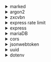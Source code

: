 <details>
<summary>marked</summary>
  
## Marked
  
[![marked](https://snyk.io/advisor/npm-package/marked/badge.svg)](/advisor/npm-package/marked)

Marked parsed in markdown geschriebenen Text zu HTML.

### Alle Daten stand 30.06.23
- **License**: MIT<br>
- **Letzter Commit**: 4 Tage <br>
- **Letzter Release**: 20 Tage <br>
- **Aktivität**: Wie dem GitHub Repository zu entnehmen, wird das Projekt sehr aktiv weiter entwickelt.<br>
- **Community**: 160 Contributers<br>
- **Dowloads**: 6,195,795 pro Woche <br>

### Dependencies

Keine Dependecies


### Links
 > [Snyk](https://snyk.io/advisor/npm-package/marked) <br>
 > [NPM](https://www.npmjs.com/package/marked) <br>
 > [Github](https://github.com/markedjs/marked) <br>
 

### Begründung
Aufgrund der passenden Lizenz, der sehr hohen nachvollziehbaren Aktivität, der sehr froßen und aktiven Community, der hohen Verbreitung sowie keinen bekannten Sicherheitslücken haben wir uns für diese Dependency entschieden.
</details>

<details>
<summary>argon2</summary>
  
## Node-argon2
  
[![argon2](https://snyk.io/advisor/npm-package/argon2/badge.svg)](/advisor/npm-package/argon2)

Node Argon2 implementiert Argon2id, den von OWASP empfohlen Algorithmus zum Hashen von Passwörtern. Zudem hängt Node-argon2 den Passwörtern automatisch einen Salt an. 

### Alle Daten stand 30.06.23
- **License**: MIT<br>
- **Letzter Commit**: 4 Monate <br>
- **Letzter Release**: 6 Monate <br>
- **Aktivität**: Wie dem GitHub Repository zu entnehmen, hat das Projekt keine offenen Pullrequests oder Issues. Issues werden beantwortet. Insgesamt ist das Projekt aber nicht sehr aktiv.<br>
- **Community**: 40 Contributers<br>
- **Dowloads**: 131,487 pro Woche <br>

### Dependencies

- @mapbox/node-pre-gyp: [![@mapbox/node-pre-gyp](https://snyk.io/advisor/npm-package/@mapbox/node-pre-gyp/badge.svg)](/advisor/npm-package/@mapbox/node-pre-gyp)

- @phc/format: [![@phc/format](https://snyk.io/advisor/npm-package/@phc/format/badge.svg)](/advisor/npm-package/@phc/format)

- node-addon-api [![node-addon-api](https://snyk.io/advisor/npm-package/node-addon-api/badge.svg)](/advisor/npm-package/node-addon-api)

### Links
 > [Snyk](https://snyk.io/advisor/npm-package/argon2) <br>
 > [NPM](https://www.npmjs.com/package/argon2) <br>
 > [Github](https://github.com/ranisalt/node-argon2) <br>
 

### Begründung
Aufgrund der passenden Lizenz, der ausreichenden Aktivität, der hohen Verbreitung sowie keinen bekannten Sicherheitslücken haben wir uns für diese Dependency entschieden.
</details>
<details>
<summary>zxcvbn</summary>
  
## Zxcvbn 
  
[![@zxcvbn-ts/core](https://snyk.io/advisor/npm-package/@zxcvbn-ts/core/badge.svg)](/advisor/npm-package/@zxcvbn-ts/core)



Zxcvbn berechnet die Stärke eines Passworts und wird von OWASP für diesen Zweck empfohlen.

### Alle Daten stand 30.06.23
- **License**: MIT<br>
- **Letzter Commit**: Vor 10 Tagen <br>
- **Letzter Release**: 24 Tage <br>
- **Aktivität**: Wie dem GitHub Repository zu entnehmen, wird das Projekt aktiv weiter entwickelt. Issues werden bearbeitet.<br>
- **Community**: 60 Contributers<br>
- **Dowloads**: 68,759 pro Woche <br>

### Dependencies

fastest-levenshtein: [![fastest-levenshtein](https://snyk.io/advisor/npm-package/fastest-levenshtein/badge.svg)](/advisor/npm-package/fastest-levenshtein)


### Links
 > [Snyk](https://snyk.io/advisor/npm-package/@zxcvbn-ts/core) <br>
 > [NPM](https://www.npmjs.com/package/@zxcvbn-ts/core) <br>
 > [Github](https://github.com/zxcvbn-ts/zxcvbn) <br>
 

### Begründung
Aufgrund der passenden Lizenz, der guten nachvollziehbaren Aktivität, der recht hohen Verbreitung sowie keinen bekannten Sicherheitslücken haben wir uns für diese Dependency entschieden.
</details>
<details>
<summary>express rate limit</summary>
  
## Express Rate Limit 
  
[![@zxcvbn-ts/core](https://snyk.io/advisor/npm-package/@zxcvbn-ts/core/badge.svg)](/advisor/npm-package/@zxcvbn-ts/core)



Express Rate Limit limitiert die Anzahl der möglichen Anfragen an den Express Server und verhindert so DDOS / Bruteforce Attacken.

### Alle Daten stand 30.06.23
- **License**: MIT<br>
- **Letzter Commit**: 23 Tage <br>
- **Letzter Release**: 8 Monate <br>
- **Aktivität**: Wie dem GitHub Repository zu entnehmen ist das Projekt recht aktiv<br>
- **Community**: 60 Contributers<br>
- **Dowloads**: 1,702,609 pro Woche <br>

### Dependencies

Keine Dependecies

### Links
 > [Snyk](https://snyk.io/advisor/npm-package/express-rate-limit) <br>
 > [NPM](https://www.npmjs.com/package/express-rate-limit) <br>
 > [Github](https://github.com/express-rate-limit/express-rate-limit) <br>
 

### Begründung
Aufgrund der passenden Lizenz, der guten nachvollziehbaren Aktivität, der recht hohen Verbreitung sowie keinen bekannten Sicherheitslücken haben wir uns für diese Dependency entschieden.
</details>
<details>
<summary>express</summary>
  
## Express
  
[![express](https://snyk.io/advisor/npm-package/express/badge.svg)](/advisor/npm-package/express)

Express ist ein Web Framework für NodeJS.

### Alle Daten stand 30.06.23
- **License**: MIT<br>
- **Letzter Commit**: 2 Monate <br>
- **Letzter Release**: 9 Monate <br>
- **Aktivität**: Wie dem GitHub Repository zu entnehmen ist das Projekt aktiv, Issues werden bearbeitet.<br>
- **Community**: 280 Contributers<br>
- **Dowloads**: 27,653,083 pro Woche <br>

### Dependencies

- accepts [![accepts](https://snyk.io/advisor/npm-package/accepts/badge.svg)](/advisor/npm-package/accepts)

- array-flatten [![array-flatten](https://snyk.io/advisor/npm-package/array-flatten/badge.svg)](/advisor/npm-package/array-flatten)

- body-parser [![body-parser](https://snyk.io/advisor/npm-package/body-parser/badge.svg)](/advisor/npm-package/body-parser)
- content-disposition [![content-disposition](https://snyk.io/advisor/npm-package/content-disposition/badge.svg)](/advisor/npm-package/content-disposition)
- content-type[![content-type](https://snyk.io/advisor/npm-package/content-type/badge.svg)](/advisor/npm-package/content-type)
- cookie[![cookie](https://snyk.io/advisor/npm-package/cookie/badge.svg)](/advisor/npm-package/cookie)
- cookie-signature[![cookie-signature](https://snyk.io/advisor/npm-package/cookie-signature/badge.svg)](/advisor/npm-package/cookie-signature)
- debug[![debug](https://snyk.io/advisor/npm-package/debug/badge.svg)](/advisor/npm-package/debug)
- depd[![depd](https://snyk.io/advisor/npm-package/depd/badge.svg)](/advisor/npm-package/depd)
- encodeurl[![encodeurl](https://snyk.io/advisor/npm-package/encodeurl/badge.svg)](/advisor/npm-package/encodeurl)
- escape-html[![escape-html](https://snyk.io/advisor/npm-package/escape-html/badge.svg)](/advisor/npm-package/escape-html)
- etag[![etag](https://snyk.io/advisor/npm-package/etag/badge.svg)](/advisor/npm-package/etag)
- finalhandler[![finalhandler](https://snyk.io/advisor/npm-package/finalhandler/badge.svg)](/advisor/npm-package/finalhandler)
- fresh[![fresh](https://snyk.io/advisor/npm-package/fresh/badge.svg)](/advisor/npm-package/fresh)
- http-errors[![http-errors](https://snyk.io/advisor/npm-package/http-errors/badge.svg)](/advisor/npm-package/http-errors)
- merge-descriptors[![merge-descriptors](https://snyk.io/advisor/npm-package/merge-descriptors/badge.svg)](/advisor/npm-package/merge-descriptors)
- methods[![methods](https://snyk.io/advisor/npm-package/methods/badge.svg)](/advisor/npm-package/methods)
- on-finished[![on-finished](https://snyk.io/advisor/npm-package/on-finished/badge.svg)](/advisor/npm-package/on-finished)
- parseurl[![parseurl](https://snyk.io/advisor/npm-package/parseurl/badge.svg)](/advisor/npm-package/parseurl)
- path-to-regexp[![path-to-regexp](https://snyk.io/advisor/npm-package/path-to-regexp/badge.svg)](/advisor/npm-package/path-to-regexp)
- proxy-addr[![proxy-addr](https://snyk.io/advisor/npm-package/proxy-addr/badge.svg)](/advisor/npm-package/proxy-addr)
- qs[![qs](https://snyk.io/advisor/npm-package/qs/badge.svg)](/advisor/npm-package/qs)
- range-parser[![range-parser](https://snyk.io/advisor/npm-package/range-parser/badge.svg)](/advisor/npm-package/range-parser)
- safe-buffer[![safe-buffer](https://snyk.io/advisor/npm-package/safe-buffer/badge.svg)](/advisor/npm-package/safe-buffer)
- send[![send](https://snyk.io/advisor/npm-package/send/badge.svg)](/advisor/npm-package/send)
- serve-static[![serve-static](https://snyk.io/advisor/npm-package/serve-static/badge.svg)](/advisor/npm-package/serve-static)
- setprototypeof[![setprototypeof](https://snyk.io/advisor/npm-package/setprototypeof/badge.svg)](/advisor/npm-package/setprototypeof)
- statuses[![statuses](https://snyk.io/advisor/npm-package/statuses/badge.svg)](/advisor/npm-package/statuses)
- type-is[![type-is](https://snyk.io/advisor/npm-package/type-is/badge.svg)](/advisor/npm-package/type-is)
- utils-merge[![utils-merge](https://snyk.io/advisor/npm-package/utils-merge/badge.svg)](/advisor/npm-package/utils-merge)
- vary[![vary](https://snyk.io/advisor/npm-package/vary/badge.svg)](/advisor/npm-package/vary)

### Links
 > [Snyk](https://snyk.io/advisor/npm-package/express) <br>
 > [NPM](https://www.npmjs.com/package/express) <br>
 > [Github](https://github.com/expressjs/express) <br>
 

### Begründung
Aufgrund der passenden Lizenz, der hohen Aktivität, der hohen Verbreitung sowie keinen bekannten Sicherheitslücken haben wir uns für diese Dependency entschieden.
</details>

<details>
<summary>mariaDB</summary>
  
## MariaDB
[![argon2](https://snyk.io/advisor/npm-package/argon2/badge.svg)](/advisor/npm-package/argon2)

MariaDB implemetiert die Verbindung zu einer MariaDB Datenbank

### Alle Daten stand 30.06.23
- **License**: MIT<br>
- **Letzter Commit**: 23 Tage <br>
- **Letzter Release**: 12 Tage <br>
- **Aktivität**: Wie dem GitHub Repository zu entnehmen ist das Projekt aktiv, Issues werden berarbeitet<br>
- **Community**: 30 Contributers<br>
- **Dowloads**: 63,586 pro Woche <br>

### Dependencies
  - @types/geojson [![@types/geojson](https://snyk.io/advisor/npm-package/@types/geojson/badge.svg)](/advisor/npm-package/@types/geojson)
  - @types/node [![@types/node](https://snyk.io/advisor/npm-package/@types/node/badge.svg)](/advisor/npm-package/@types/node)
  - denque [![denque](https://snyk.io/advisor/npm-package/denque/badge.svg)](/advisor/npm-package/denque)
  - iconv-lite [![iconv-lite](https://snyk.io/advisor/npm-package/iconv-lite/badge.svg)](/advisor/npm-package/iconv-lite)
  - lru-cache [![lru-cache](https://snyk.io/advisor/npm-package/lru-cache/badge.svg)](/advisor/npm-package/lru-cache)
### Links
 > [Snyk](https://snyk.io/advisor/npm-package/mariadb) <br>
 > [NPM](https://www.npmjs.com/package/mariadb) <br>
 > [Github](https://github.com/mariadb-corporation/mariadb-connector-nodejs) <br>
 

### Begründung
Aufgrund der passenden Lizenz, der ausreichenden Aktivität, der hohen Verbreitung sowie keinen bekannten Sicherheitslücken haben wir uns für diese Dependency entschieden.
</details>

<details>
<summary>cors</summary>

## Cors
  
[![cors](https://snyk.io/advisor/npm-package/cors/badge.svg)](/advisor/npm-package/cors)

Cors implementiert eine Middleware, die Cross origin Ressource sharing ermöglicht, damit das Frontend auf Ressourcen des Servers zugegreiffen kann.

### Alle Daten stand 30.06.23
- **License**: MIT<br>
- **Letzter Commit**: 1 Jahr <br>
- **Letzter Release**: 5 Jahre <br>
- **Aktivität**: Wie dem GitHub Repository zu entnehmen, hat das Projekt in jüngerer Vergangeheit keine Aktivität.<br>
- **Community**: 40 Contributers<br>
- **Dowloads**: 10,152,038 pro Woche <br>

### Dependencies

- object-assign: [![object-assign](https://snyk.io/advisor/npm-package/object-assign/badge.svg)](/advisor/npm-package/object-assign)

- vary: [![vary](https://snyk.io/advisor/npm-package/vary/badge.svg)](/advisor/npm-package/vary)


### Links
 > [Snyk](https://snyk.io/advisor/npm-package/cors) <br>
 > [NPM](https://www.npmjs.com/package/cors) <br>
 > [Github](https://github.com/expressjs/cors) <br>
 

### Begründung
Aufgrund der passenden Lizenz, trotz der sehr geringen Aktivität, der hohen Verbreitung sowie keinen bekannten Sicherheitslücken haben wir uns für diese Dependency entschieden.
</details>

<details>
<summary>jsonwebtoken</summary>
  
## Jsonwebtoken
  
[![jsonwebtoken](https://snyk.io/advisor/npm-package/jsonwebtoken/badge.svg)](/advisor/npm-package/jsonwebtoken)

Jsonwebtoken implemetiert JSON Web Tokens. Erstellt die von uns für die Loginauthentifizierung genutzten JWTs und verifiziert diese.

### Alle Daten stand 30.06.23
- **License**: MIT<br>
- **Letzter Commit**: 3 Monate <br>
- **Letzter Release**: 6 Monate <br>
- **Aktivität**: Wie dem GitHub Repository zu entnehmen, hat das Projekt etwas Aktivität in letzter Zeit.<br>
- **Community**: 90 Contributers<br>
- **Dowloads**: 12,511,182 pro Woche <br>

### Dependencies

- jws: [![jws](https://snyk.io/advisor/npm-package/jws/badge.svg)](/advisor/npm-package/jws)

- lodash: [![lodash](https://snyk.io/advisor/npm-package/lodash/badge.svg)](/advisor/npm-package/lodash)

- ms: [![ms](https://snyk.io/advisor/npm-package/ms/badge.svg)](/advisor/npm-package/ms)

- semver: [![semver](https://snyk.io/advisor/npm-package/semver/badge.svg)](/advisor/npm-package/semver)


### Links
 > [Snyk](https://snyk.io/advisor/npm-package/jsonwebtoken) <br>
 > [NPM](https://www.npmjs.com/package/jsonwebtoken) <br>
 > [Github](https://github.com/auth0/node-jsonwebtoken) <br>
 

### Begründung
Aufgrund der passenden Lizenz, der ausreichenden Aktivität, der sehr hohen Verbreitung sowie keinen bekannten Sicherheitslücken haben wir uns für diese Dependency entschieden.
</details>


<details>
<summary>uuid</summary>

## Uuid
  
[![uuid](https://snyk.io/advisor/npm-package/uuid/badge.svg)](/advisor/npm-package/uuid)

UUID implementiert RFC4122 UUIDs in den Versionen 1-5. In diesem Projekt wird Version v4 benutzt um Notizen eindeutige nicht erratbare IDs zu geben. Dies ermöglicht, dass sichere teilen von Notitzen über die ID zB in Links.

### Alle Daten stand 30.06.23
- **License**: MIT<br>
- **Letzter Commit**: 2 Monate <br>
- **Letzter Release**: 10 Monate <br>
- **Aktivität**: Wie dem GitHub Repository zu entnehmen, hat das Projekt einige offene Pullrequests und Issues.<br>
- **Community**: 60 Contributers<br>
- **Dowloads**: 88,496,267 pro Woche <br>

### Dependencies

Keine Dependecies


### Links
 > [Snyk](https://snyk.io/advisor/npm-package/uuid) <br>
 > [NPM](https://www.npmjs.com/package/uuid) <br>
 > [Github](https://github.com/uuidjs/uuid) <br>
 

### Begründung
Aufgrund der passenden Lizenz, der ausreichenden Aktivität, der extrem hohen Verbreitung sowie keinen bekannten Sicherheitslücken haben wir uns für diese Dependency entschieden.
</details>

<details>
<summary>dotenv</summary>

## Dotenv
  
[![dotenv](https://snyk.io/advisor/npm-package/dotenv/badge.svg)](/advisor/npm-package/dotenv)

Dotenv ermöglicht das Nutzen von enviroment Vartiablen in Java Script.

### Alle Daten stand 30.06.23
- **License**: BSD-2-Clause<br>
- **Letzter Commit**: 2 Tage <br>
- **Letzter Release**: 14 Tage <br>
- **Aktivität**: Wie dem GitHub Repository zu entnehmen ist das Projekt aktiv, Issues werden bearbeitet.<br>
- **Community**: 70 Contributers<br>
- **Dowloads**: 33,382,769 pro Woche <br>

### Dependencies

Keine Dependecies


### Links
 > [Snyk](https://snyk.io/advisor/npm-package/dotenv) <br>
 > [NPM](https://www.npmjs.com/package/dotenv) <br>
 > [Github](https://github.com/motdotla/dotenv) <br>
 

### Begründung
Aufgrund der passenden Lizenz, der hohen Aktivität, der hohen Verbreitung sowie keinen bekannten Sicherheitslücken haben wir uns für diese Dependency entschieden.
</details>